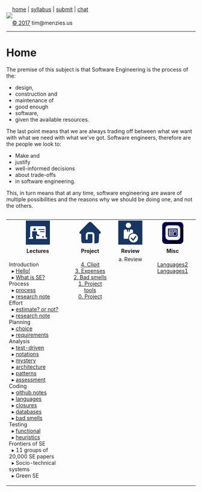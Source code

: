 &nbsp;&nbsp;&nbsp;&nbsp;[home](http://tiny.cc/se17) | 
[syllabus](https://github.com/txt/se17/blob/master/doc/syllabus.md) | 
[submit](http://tiny.cc/se17give) |
[chat](https://se17.slack.com/)  
[<img width=900 src="https://raw.githubusercontent.com/txt/se17/master/img/se17.png">](http://tiny.cc/se17)   <br>
&nbsp;&nbsp;&nbsp;&nbsp;[&copy; 2017](https://github.com/txt/se17/blob/master/LICENSE.md) tim&commat;menzies.us<br>

_______



# Home

The premise of this subject is that Software Engineering is the process of the:

+ design,
+ construction and
+ maintenance of
+ good enough
+ software,
+ given the available resources.

The last point means that we are always trading off between what
we want with what we need with what we've got. Software engineers,
therefore are the people we look to:

+ Make and
+ justify
+ well-informed decisions
+ about trade-offs
+ in software engineering.

This, in turn means that at any time, software engineering are aware
of multiple possibilities and the reasons why we should be doing
one, and not the others.


<table width="100%" border=0 align=right>
<tr>
<td align=center><img  src="img/lectures.gif"></td>
<td align=center><img  src="img/homework.png"></td>
<td align=center><img  src="img/review.gif"></td>
<td align=center><img  src="img/news.png"></td>
</tr>
<tr>
<td align=center><b>Lectures</b></td>
<td align=center><b>Project</b>
</td><td align=center><b>Review </td>
<td align=center><b>Misc</b> </td>
</tr>
<tr>
<td valign=top  xwidth="100px">

<!-- -------------------------------- -->
Introduction<br>
&nbsp;&nbsp;&rtrif;&nbsp;<a href="doc/lecture0.md">Hello!</a><br>
&nbsp;&nbsp;&rtrif;&nbsp;<a href="doc/lecture2.md">What is SE?</a><br>
Process<br>
&nbsp;&nbsp;&rtrif;&nbsp;<a href="doc/10process.md">process</a><br>
&nbsp;&nbsp;&rtrif;&nbsp;<a href="delayedusse%20effect">research note</a><br>
Effort<br>
&nbsp;&nbsp;&rtrif;&nbsp;<a href="doc/50effort.md">estimate? or not?</a><br>
&nbsp;&nbsp;&rtrif;&nbsp;<a href="effor%20models">research note</a><br>
Planning<br>
&nbsp;&nbsp;&rtrif;&nbsp;<a href="https://goo.gl/fxMvtz">choice</a><br>
&nbsp;&nbsp;&rtrif;&nbsp;<a href="https://goo.gl/aLVvrT">requirements</a><br>
Analysis<br>
&nbsp;&nbsp;&rtrif;&nbsp;<a href="doc/40tdd.md">test-driven</a><br>
&nbsp;&nbsp;&rtrif;&nbsp;<a href="60notations.md">notations</a><br>
&nbsp;&nbsp;&rtrif;&nbsp;<a href="doc/20mystery.md">mystery</a><br>
&nbsp;&nbsp;&rtrif;&nbsp;<a href="doc/30architectures.md">architecture</a><br>
&nbsp;&nbsp;&rtrif;&nbsp;<a href="doc/35patterns.md">patterns</a><br>
&nbsp;&nbsp;&rtrif;&nbsp;<a href="doc/gendermag.md">assessment</a><br>
Coding<br>
&nbsp;&nbsp;&rtrif;&nbsp;<a href="github.md">github notes</a><br>
&nbsp;&nbsp;&rtrif;&nbsp;<a href="doc/langauges.md">languages</a><br>
&nbsp;&nbsp;&rtrif;&nbsp;<a href="doc/45closures.md">closures</a><br>
&nbsp;&nbsp;&rtrif;&nbsp;<a href="doc/31sql.md">databases</a><br>
&nbsp;&nbsp;&rtrif;&nbsp;<a href="my%20paper">bad smells</a><br>
Testing<br>
&nbsp;&nbsp;&rtrif;&nbsp;<a href="doc/80functionalTesting.pdf">functional</a><br>
&nbsp;&nbsp;&rtrif;&nbsp;<a href="doc/81test.md">heuristics</a><br>
Frontiers of SE<br>
&nbsp;&nbsp;&rtrif;&nbsp;11 groups of 20,000 SE papers<br>
&nbsp;&nbsp;&rtrif;&nbsp;Socio-technical systems<br>
&nbsp;&nbsp;&rtrif;&nbsp;Green SE<br>


<!-- -------------------------------- -->

</td><td align=center valign=top xwidth="100px">

<a href="https://github.com/cleebp/csc-510-group-g/blob/master/apr1/report/report.pdf">4. Clipit</a><br>
<a href="https://github.com/sandz-in/csc510_group_l/blob/master/april/Report.pdf">3. Expenses</a><br>
<a href="doc/badsmells.md">2. Bad smells</a><br>
<a href="doc/lecture1.md">1. Project tools</a><br>
<a href="doc/project.md">0. Project</a>
<br><img     width=150 src="img/200x1.png">
</td>
<td align=center   valign=top xwidth="100px>
<a href="doc/review1.md">a. Review</a>
<br><img width=150 src="img/200x1.png">
</td>
<td align=center valign=top  xwidth="100px">

<a href="http://unbox.org/doc/Seven%20More%20Languages%20in%20Seven%20Weeks.pdf">Languages2</a><br>
<a href="http://unbox.org/doc/Seven%20Languages%20in%20Seven%20Weeks%20A%20Pragmatic%20Guide%20to%20Learning%20Programming%20Languages.pdf">Languages1</a>
<br><img     width=150 src="img/200x1.png">
</td>
</tr>

</table>
